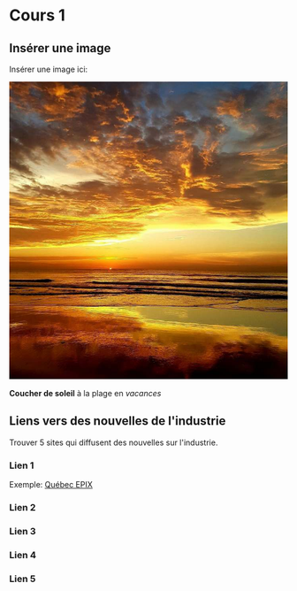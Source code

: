 # Cours 1
## Insérer une image
Insérer une image ici: 

![soleil](Images/Couchersoleil.jpeg)

**Coucher de soleil** à la plage en *vacances*



## Liens vers des nouvelles de l'industrie
Trouver 5 sites qui diffusent des nouvelles sur l'industrie.

### Lien 1 
Exemple: [Québec EPIX](https://www.quebecinternational.ca/fr/quebec-epix)

### Lien 2 


### Lien 3 


### Lien 4 


### Lien 5 
